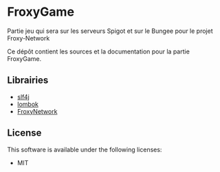 # FroxyGame
Partie jeu qui sera sur les serveurs Spigot et sur le Bungee pour le projet Froxy-Network

Ce dépôt contient les sources et la documentation pour la partie FroxyGame.

## Librairies
  - [slf4j](https://www.slf4j.org/)
  - [lombok](https://github.com/rzwitserloot/lombok)
  - [FroxyNetwork](https://github.com/froxynetwork/froxynetwork)

## License
This software is available under the following licenses:

  - MIT